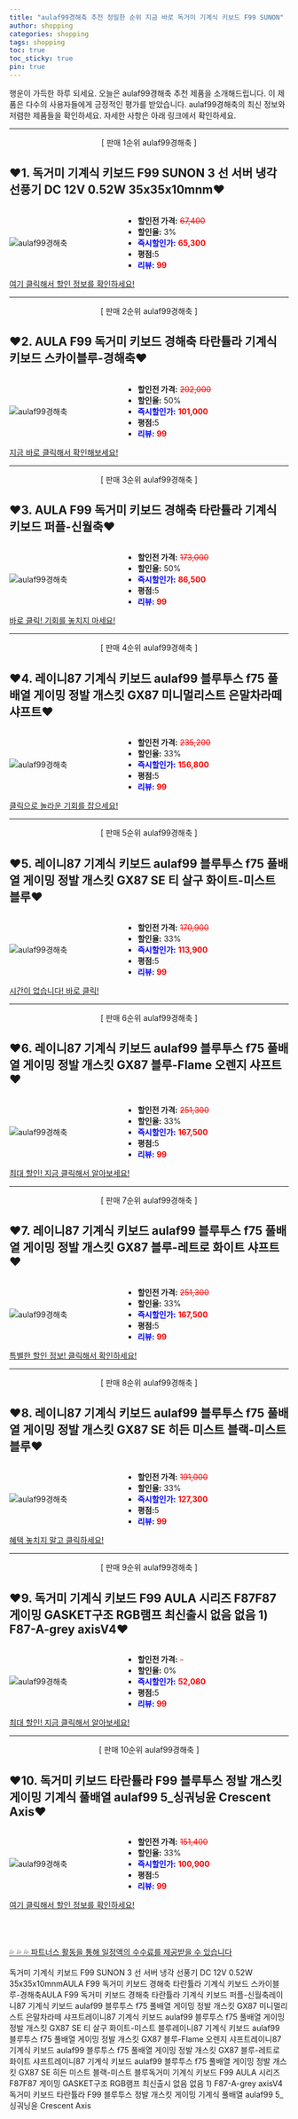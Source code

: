 ```yaml
---
title: "aulaf99경해축 추천 정밀한 순위 지금 바로 독거미 기계식 키보드 F99 SUNON"
author: shopping
categories: shopping
tags: shopping
toc: true
toc_sticky: true
pin: true
---
```

행운이 가득한 하루 되세요. 오늘은 aulaf99경해축 추천 제품을 소개해드립니다. 이 제품은 다수의 사용자들에게 긍정적인 평가를 받았습니다. aulaf99경해축의 최신 정보와 저렴한 제품들을 확인하세요. 자세한 사항은 아래 링크에서 확인하세요.

---
<p class="toplist" style="margin: 0 auto; display: block; width: fit-content;">[ 판매 1순위 aulaf99경해축 ]</p>

<h2><strong>❤️1. 독거미 기계식 키보드 F99 SUNON 3 선 서버 냉각 선풍기 DC 12V 0.52W 35x35x10mnm❤️</strong></h2>

<div style="display: flex; align-items: center;">
    <div style="flex: 0.4;">
        <img src="https://thumbnail9.coupangcdn.com/thumbnails/remote/230x230ex/image/vendor_inventory/b23d/3423c02c1fa5b66b3cf84333daafdcd8027238a5365519923945b4ee17d6.jpg" alt="aulaf99경해축" style="max-width: 100%;">
    </div>
    <div style="flex: 0.6; margin-left: 10px;">
        <ul>
            <li><strong>할인전 가격:</strong> <del style="color: red;">67,400</del></li>
            <li><strong>할인율:</strong> 3%</li>
            <li><span style='color:blue'><strong>즉시할인가:</strong></span> <span style='color:red'><strong>65,300</strong></span></li>
            <li><strong>평점:</strong>5</li>
            <li><span style='color:blue'><strong>리뷰:</strong></span> <span style='color:red'><strong>99</strong></span></li>
        </ul>
    </div>
</div>
<div class="center">
    <a href="https://William4Davisa.github.io?lptag=AF9450613&subid=githubio&pageKey=8230167710&traceid=V0-153&itemId=23685686919&vendorItemId=90784024373" class="myButton">
        여기 클릭해서 할인 정보를 확인하세요!
    </a>
</div>


---
<p class="toplist" style="margin: 0 auto; display: block; width: fit-content;">[ 판매 2순위 aulaf99경해축 ]</p>

<h2><strong>❤️2. AULA F99 독거미 키보드 경해축 타란튤라 기계식 키보드 스카이블루-경해축❤️</strong></h2>

<div style="display: flex; align-items: center;">
    <div style="flex: 0.4;">
        <img src="https://thumbnail9.coupangcdn.com/thumbnails/remote/230x230ex/image/vendor_inventory/46bf/c77b4003228c33dc3b93767b23db4c01025cd5b881caa795dab039e8f2cd.png" alt="aulaf99경해축" style="max-width: 100%;">
    </div>
    <div style="flex: 0.6; margin-left: 10px;">
        <ul>
            <li><strong>할인전 가격:</strong> <del style="color: red;">202,000</del></li>
            <li><strong>할인율:</strong> 50%</li>
            <li><span style='color:blue'><strong>즉시할인가:</strong></span> <span style='color:red'><strong>101,000</strong></span></li>
            <li><strong>평점:</strong>5</li>
            <li><span style='color:blue'><strong>리뷰:</strong></span> <span style='color:red'><strong>99</strong></span></li>
        </ul>
    </div>
</div>
<div class="center">
    <a href="https://William4Davisa.github.io?lptag=AF9450613&subid=githubio&pageKey=8162141887&traceid=V0-153&itemId=23272701904&vendorItemId=90305013486" class="myButton">
        지금 바로 클릭해서 확인해보세요!
    </a>
</div>


---
<p class="toplist" style="margin: 0 auto; display: block; width: fit-content;">[ 판매 3순위 aulaf99경해축 ]</p>

<h2><strong>❤️3. AULA F99 독거미 키보드 경해축 타란튤라 기계식 키보드 퍼플-신월축❤️</strong></h2>

<div style="display: flex; align-items: center;">
    <div style="flex: 0.4;">
        <img src="https://thumbnail8.coupangcdn.com/thumbnails/remote/230x230ex/image/vendor_inventory/2095/4cc79a6ef583fa576e0c732bfc8a0b1bb065e809ec8d0d2f26b690927270.png" alt="aulaf99경해축" style="max-width: 100%;">
    </div>
    <div style="flex: 0.6; margin-left: 10px;">
        <ul>
            <li><strong>할인전 가격:</strong> <del style="color: red;">173,000</del></li>
            <li><strong>할인율:</strong> 50%</li>
            <li><span style='color:blue'><strong>즉시할인가:</strong></span> <span style='color:red'><strong>86,500</strong></span></li>
            <li><strong>평점:</strong>5</li>
            <li><span style='color:blue'><strong>리뷰:</strong></span> <span style='color:red'><strong>99</strong></span></li>
        </ul>
    </div>
</div>
<div class="center">
    <a href="https://William4Davisa.github.io?lptag=AF9450613&subid=githubio&pageKey=8162141887&traceid=V0-153&itemId=23272701901&vendorItemId=90305013481" class="myButton">
        바로 클릭! 기회를 놓치지 마세요!
    </a>
</div>


---
<p class="toplist" style="margin: 0 auto; display: block; width: fit-content;">[ 판매 4순위 aulaf99경해축 ]</p>

<h2><strong>❤️4. 레이니87 기계식 키보드 aulaf99 블루투스 f75 풀배열 게이밍 정발 개스킷 GX87 미니멀리스트 은말차라떼 샤프트❤️</strong></h2>

<div style="display: flex; align-items: center;">
    <div style="flex: 0.4;">
        <img src="https://thumbnail6.coupangcdn.com/thumbnails/remote/230x230ex/image/vendor_inventory/cf5a/150293778ed06e7a68c3b804dd9f81235bc022e48bb3216d3404a9c52fd7.jpg" alt="aulaf99경해축" style="max-width: 100%;">
    </div>
    <div style="flex: 0.6; margin-left: 10px;">
        <ul>
            <li><strong>할인전 가격:</strong> <del style="color: red;">235,200</del></li>
            <li><strong>할인율:</strong> 33%</li>
            <li><span style='color:blue'><strong>즉시할인가:</strong></span> <span style='color:red'><strong>156,800</strong></span></li>
            <li><strong>평점:</strong>5</li>
            <li><span style='color:blue'><strong>리뷰:</strong></span> <span style='color:red'><strong>99</strong></span></li>
        </ul>
    </div>
</div>
<div class="center">
    <a href="https://William4Davisa.github.io?lptag=AF9450613&subid=githubio&pageKey=8211623012&traceid=V0-153&itemId=23572507436&vendorItemId=90598445957" class="myButton">
        클릭으로 놀라운 기회를 잡으세요!
    </a>
</div>


---
<p class="toplist" style="margin: 0 auto; display: block; width: fit-content;">[ 판매 5순위 aulaf99경해축 ]</p>

<h2><strong>❤️5. 레이니87 기계식 키보드 aulaf99 블루투스 f75 풀배열 게이밍 정발 개스킷 GX87 SE 티 살구 화이트-미스트 블루❤️</strong></h2>

<div style="display: flex; align-items: center;">
    <div style="flex: 0.4;">
        <img src="https://thumbnail6.coupangcdn.com/thumbnails/remote/230x230ex/image/vendor_inventory/cf5a/150293778ed06e7a68c3b804dd9f81235bc022e48bb3216d3404a9c52fd7.jpg" alt="aulaf99경해축" style="max-width: 100%;">
    </div>
    <div style="flex: 0.6; margin-left: 10px;">
        <ul>
            <li><strong>할인전 가격:</strong> <del style="color: red;">170,900</del></li>
            <li><strong>할인율:</strong> 33%</li>
            <li><span style='color:blue'><strong>즉시할인가:</strong></span> <span style='color:red'><strong>113,900</strong></span></li>
            <li><strong>평점:</strong>5</li>
            <li><span style='color:blue'><strong>리뷰:</strong></span> <span style='color:red'><strong>99</strong></span></li>
        </ul>
    </div>
</div>
<div class="center">
    <a href="https://William4Davisa.github.io?lptag=AF9450613&subid=githubio&pageKey=8211623012&traceid=V0-153&itemId=23572507434&vendorItemId=90598445943" class="myButton">
        시간이 없습니다! 바로 클릭!
    </a>
</div>


---
<p class="toplist" style="margin: 0 auto; display: block; width: fit-content;">[ 판매 6순위 aulaf99경해축 ]</p>

<h2><strong>❤️6. 레이니87 기계식 키보드 aulaf99 블루투스 f75 풀배열 게이밍 정발 개스킷 GX87 블루-Flame 오렌지 샤프트❤️</strong></h2>

<div style="display: flex; align-items: center;">
    <div style="flex: 0.4;">
        <img src="https://thumbnail6.coupangcdn.com/thumbnails/remote/230x230ex/image/vendor_inventory/cf5a/150293778ed06e7a68c3b804dd9f81235bc022e48bb3216d3404a9c52fd7.jpg" alt="aulaf99경해축" style="max-width: 100%;">
    </div>
    <div style="flex: 0.6; margin-left: 10px;">
        <ul>
            <li><strong>할인전 가격:</strong> <del style="color: red;">251,300</del></li>
            <li><strong>할인율:</strong> 33%</li>
            <li><span style='color:blue'><strong>즉시할인가:</strong></span> <span style='color:red'><strong>167,500</strong></span></li>
            <li><strong>평점:</strong>5</li>
            <li><span style='color:blue'><strong>리뷰:</strong></span> <span style='color:red'><strong>99</strong></span></li>
        </ul>
    </div>
</div>
<div class="center">
    <a href="https://William4Davisa.github.io?lptag=AF9450613&subid=githubio&pageKey=8211623012&traceid=V0-153&itemId=23572507435&vendorItemId=90598445950" class="myButton">
        최대 할인! 지금 클릭해서 알아보세요!
    </a>
</div>


---
<p class="toplist" style="margin: 0 auto; display: block; width: fit-content;">[ 판매 7순위 aulaf99경해축 ]</p>

<h2><strong>❤️7. 레이니87 기계식 키보드 aulaf99 블루투스 f75 풀배열 게이밍 정발 개스킷 GX87  블루-레트로 화이트 샤프트❤️</strong></h2>

<div style="display: flex; align-items: center;">
    <div style="flex: 0.4;">
        <img src="https://thumbnail6.coupangcdn.com/thumbnails/remote/230x230ex/image/vendor_inventory/cf5a/150293778ed06e7a68c3b804dd9f81235bc022e48bb3216d3404a9c52fd7.jpg" alt="aulaf99경해축" style="max-width: 100%;">
    </div>
    <div style="flex: 0.6; margin-left: 10px;">
        <ul>
            <li><strong>할인전 가격:</strong> <del style="color: red;">251,300</del></li>
            <li><strong>할인율:</strong> 33%</li>
            <li><span style='color:blue'><strong>즉시할인가:</strong></span> <span style='color:red'><strong>167,500</strong></span></li>
            <li><strong>평점:</strong>5</li>
            <li><span style='color:blue'><strong>리뷰:</strong></span> <span style='color:red'><strong>99</strong></span></li>
        </ul>
    </div>
</div>
<div class="center">
    <a href="https://William4Davisa.github.io?lptag=AF9450613&subid=githubio&pageKey=8211623012&traceid=V0-153&itemId=23572507428&vendorItemId=90598445924" class="myButton">
        특별한 할인 정보! 클릭해서 확인하세요!
    </a>
</div>


---
<p class="toplist" style="margin: 0 auto; display: block; width: fit-content;">[ 판매 8순위 aulaf99경해축 ]</p>

<h2><strong>❤️8. 레이니87 기계식 키보드 aulaf99 블루투스 f75 풀배열 게이밍 정발 개스킷 GX87 SE 히든 미스트 블랙-미스트 블루❤️</strong></h2>

<div style="display: flex; align-items: center;">
    <div style="flex: 0.4;">
        <img src="https://thumbnail6.coupangcdn.com/thumbnails/remote/230x230ex/image/vendor_inventory/cf5a/150293778ed06e7a68c3b804dd9f81235bc022e48bb3216d3404a9c52fd7.jpg" alt="aulaf99경해축" style="max-width: 100%;">
    </div>
    <div style="flex: 0.6; margin-left: 10px;">
        <ul>
            <li><strong>할인전 가격:</strong> <del style="color: red;">191,000</del></li>
            <li><strong>할인율:</strong> 33%</li>
            <li><span style='color:blue'><strong>즉시할인가:</strong></span> <span style='color:red'><strong>127,300</strong></span></li>
            <li><strong>평점:</strong>5</li>
            <li><span style='color:blue'><strong>리뷰:</strong></span> <span style='color:red'><strong>99</strong></span></li>
        </ul>
    </div>
</div>
<div class="center">
    <a href="https://William4Davisa.github.io?lptag=AF9450613&subid=githubio&pageKey=8211623012&traceid=V0-153&itemId=23572507445&vendorItemId=90598445994" class="myButton">
        혜택 놓치지 말고 클릭하세요!
    </a>
</div>


---
<p class="toplist" style="margin: 0 auto; display: block; width: fit-content;">[ 판매 9순위 aulaf99경해축 ]</p>

<h2><strong>❤️9. 독거미 기계식 키보드 F99 AULA 시리즈 F87F87 게이밍 GASKET구조 RGB램프 최신출시 없음 없음 1) F87-A-grey axisV4❤️</strong></h2>

<div style="display: flex; align-items: center;">
    <div style="flex: 0.4;">
        <img src="https://thumbnail6.coupangcdn.com/thumbnails/remote/230x230ex/image/vendor_inventory/ebac/8b8cd12142a0bab5c55e215b4c116a435e6f463c37915b55dc3e24a4c8c1.jpg" alt="aulaf99경해축" style="max-width: 100%;">
    </div>
    <div style="flex: 0.6; margin-left: 10px;">
        <ul>
            <li><strong>할인전 가격:</strong> <del style="color: red;">-</del></li>
            <li><strong>할인율:</strong> 0%</li>
            <li><span style='color:blue'><strong>즉시할인가:</strong></span> <span style='color:red'><strong>52,080</strong></span></li>
            <li><strong>평점:</strong>5</li>
            <li><span style='color:blue'><strong>리뷰:</strong></span> <span style='color:red'><strong>99</strong></span></li>
        </ul>
    </div>
</div>
<div class="center">
    <a href="https://William4Davisa.github.io?lptag=AF9450613&subid=githubio&pageKey=8230180892&traceid=V0-153&itemId=23685741891&vendorItemId=90710920590" class="myButton">
        최대 할인! 지금 클릭해서 알아보세요!
    </a>
</div>


---
<p class="toplist" style="margin: 0 auto; display: block; width: fit-content;">[ 판매 10순위 aulaf99경해축 ]</p>

<h2><strong>❤️10. 독거미 키보드 타란튤라 F99 블루투스 정발 개스킷 게이밍 기계식 풀배열 aulaf99 5_싱궈닝윤 Crescent Axis❤️</strong></h2>

<div style="display: flex; align-items: center;">
    <div style="flex: 0.4;">
        <img src="https://thumbnail7.coupangcdn.com/thumbnails/remote/230x230ex/image/vendor_inventory/14b0/f72928ad2c402621882939db048c36b794c6ad74fd78e0277ee85e66057b.jpg" alt="aulaf99경해축" style="max-width: 100%;">
    </div>
    <div style="flex: 0.6; margin-left: 10px;">
        <ul>
            <li><strong>할인전 가격:</strong> <del style="color: red;">151,400</del></li>
            <li><strong>할인율:</strong> 33%</li>
            <li><span style='color:blue'><strong>즉시할인가:</strong></span> <span style='color:red'><strong>100,900</strong></span></li>
            <li><strong>평점:</strong>5</li>
            <li><span style='color:blue'><strong>리뷰:</strong></span> <span style='color:red'><strong>99</strong></span></li>
        </ul>
    </div>
</div>
<div class="center">
    <a href="https://William4Davisa.github.io?lptag=AF9450613&subid=githubio&pageKey=8209582636&traceid=V0-153&itemId=23559753576&vendorItemId=90585755712" class="myButton">
        여기 클릭해서 할인 정보를 확인하세요!
    </a>
</div>

<br><br><br>[💦 💦 💦 파트너스 활동을 통해 일정액의 수수료를 제공받을 수 있습니다](https://link.coupang.com/a/bcpT2c)<br><br>독거미 기계식 키보드 F99 SUNON 3 선 서버 냉각 선풍기 DC 12V 0.52W 35x35x10mnmAULA F99 독거미 키보드 경해축 타란튤라 기계식 키보드 스카이블루-경해축AULA F99 독거미 키보드 경해축 타란튤라 기계식 키보드 퍼플-신월축레이니87 기계식 키보드 aulaf99 블루투스 f75 풀배열 게이밍 정발 개스킷 GX87 미니멀리스트 은말차라떼 샤프트레이니87 기계식 키보드 aulaf99 블루투스 f75 풀배열 게이밍 정발 개스킷 GX87 SE 티 살구 화이트-미스트 블루레이니87 기계식 키보드 aulaf99 블루투스 f75 풀배열 게이밍 정발 개스킷 GX87 블루-Flame 오렌지 샤프트레이니87 기계식 키보드 aulaf99 블루투스 f75 풀배열 게이밍 정발 개스킷 GX87  블루-레트로 화이트 샤프트레이니87 기계식 키보드 aulaf99 블루투스 f75 풀배열 게이밍 정발 개스킷 GX87 SE 히든 미스트 블랙-미스트 블루독거미 기계식 키보드 F99 AULA 시리즈 F87F87 게이밍 GASKET구조 RGB램프 최신출시 없음 없음 1) F87-A-grey axisV4독거미 키보드 타란튤라 F99 블루투스 정발 개스킷 게이밍 기계식 풀배열 aulaf99 5_싱궈닝윤 Crescent Axis